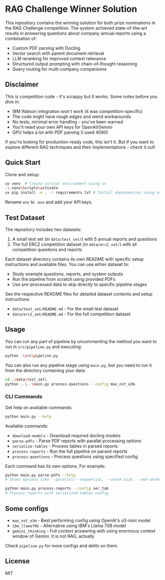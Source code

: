 # RAG Challenge Winner Solution

This repository contains the winning solution for both prize nominations in the RAG Challenge competition. The system achieved state-of-the-art results in answering questions about company annual reports using a combination of:

- Custom PDF parsing with Docling
- Vector search with parent document retrieval
- LLM reranking for improved context relevance
- Structured output prompting with chain-of-thought reasoning
- Query routing for multi-company comparisons

## Disclaimer

This is competition code - it's scrappy but it works. Some notes before you dive in:

- IBM Watson integration won't work (it was competition-specific)
- The code might have rough edges and weird workarounds
- No tests, minimal error handling - you've been warned
- You'll need your own API keys for OpenAI/Gemini
- GPU helps a lot with PDF parsing (I used 4090)

If you're looking for production-ready code, this isn't it. But if you want to explore different RAG techniques and their implementations - check it out!

## Quick Start

Clone and setup:
```bash
uv venv  # Create virtual environment using uv
.\.venv\Scripts\activate
uv pip install -e . -r requirements.txt # Install dependencies using uv
```

Rename `env` to `.env` and add your API keys.

## Test Dataset

The repository includes two datasets:

1. A small test set (in `data/test_set/`) with 5 annual reports and questions
2. The full ERC2 competition dataset (in `data/erc2_set/`) with all competition questions and reports

Each dataset directory contains its own README with specific setup instructions and available files. You can use either dataset to:

- Study example questions, reports, and system outputs
- Run the pipeline from scratch using provided PDFs
- Use pre-processed data to skip directly to specific pipeline stages

See the respective README files for detailed dataset contents and setup instructions:
- `data/test_set/README.md` - For the small test dataset
- `data/erc2_set/README.md` - For the full competition dataset

## Usage

You can run any part of pipeline by uncommenting the method you want to run in `src/pipeline.py` and executing:
```bash
python .\src\pipeline.py
```

You can also run any pipeline stage using `main.py`, but you need to run it from the directory containing your data:
```bash
cd .\data\test_set\
python ..\..\main.py process-questions --config max_nst_o3m
```

### CLI Commands

Get help on available commands:
```bash
python main.py --help
```

Available commands:
- `download-models` - Download required docling models
- `parse-pdfs` - Parse PDF reports with parallel processing options
- `serialize-tables` - Process tables in parsed reports
- `process-reports` - Run the full pipeline on parsed reports
- `process-questions` - Process questions using specified config

Each command has its own options. For example:
```bash
python main.py parse-pdfs --help
# Shows options like --parallel/--sequential, --chunk-size, --max-workers

python main.py process-reports --config ser_tab
# Process reports with serialized tables config
```

## Some configs

- `max_nst_o3m` - Best performing config using OpenAI's o3-mini model
- `ibm_llama70b` - Alternative using IBM's Llama 70B model
- `gemini_thinking` - Full context answering with using enormous context window of Gemini. It is not RAG, actually

Check `pipeline.py` for more configs and detils on them.

## License

MIT